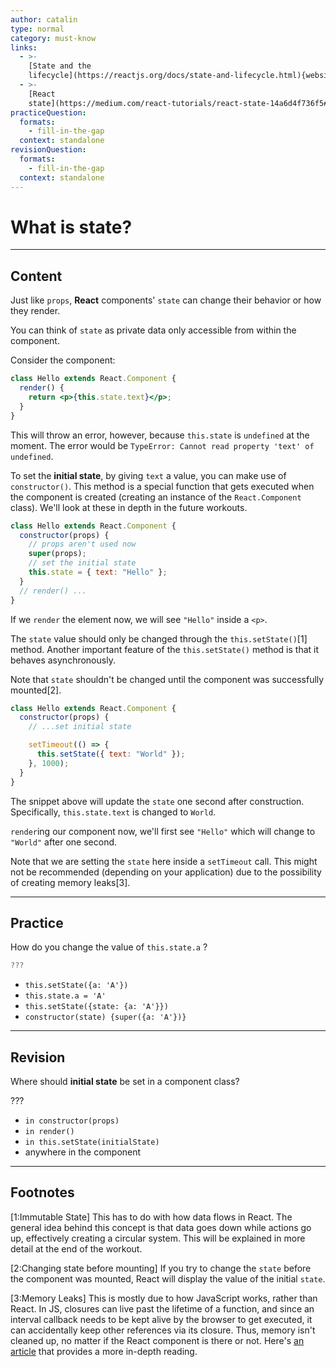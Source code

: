 ```yaml
---
author: catalin
type: normal
category: must-know
links:
  - >-
    [State and the
    lifecycle](https://reactjs.org/docs/state-and-lifecycle.html){website}
  - >-
    [React
    state](https://medium.com/react-tutorials/react-state-14a6d4f736f5#.8vf5a6ngz){website}
practiceQuestion:
  formats:
    - fill-in-the-gap
  context: standalone
revisionQuestion:
  formats:
    - fill-in-the-gap
  context: standalone
---
```


# What is state?


---

## Content

Just like `props`, **React** components' `state` can change their behavior or how they render.

You can think of `state` as private data only accessible from within the component.

Consider the component:

```jsx
class Hello extends React.Component {
  render() {
    return <p>{this.state.text}</p>;
  }
}
```

This will throw an error, however, because `this.state` is `undefined` at the moment. The error would be `TypeError: Cannot read property 'text' of undefined`.

To set the **initial state**, by giving `text` a value, you can make use of `constructor()`. This method is a special function that gets executed when the component is created (creating an instance of the `React.Component` class). We'll look at these in depth in the future workouts.

```jsx
class Hello extends React.Component {
  constructor(props) {
    // props aren't used now
    super(props);
    // set the initial state
    this.state = { text: "Hello" };
  }
  // render() ...
}
```

If we `render` the element now, we will see `"Hello"` inside a `<p>`.

The `state` value should only be changed through the `this.setState()`[1] method. Another important feature of the `this.setState()` method is that it behaves asynchronously.

Note that `state` shouldn't be changed until the component was successfully mounted[2].

```jsx
class Hello extends React.Component {
  constructor(props) {
    // ...set initial state

    setTimeout(() => {
      this.setState({ text: "World" });
    }, 1000);
  }
}
```

The snippet above will update the `state` one second after construction. Specifically, `this.state.text` is changed to `World`.

`render`ing our component now, we'll first see `"Hello"` which will change to `"World"` after one second.

Note that we are setting the `state` here inside a `setTimeout` call. This might not be recommended (depending on your application) due to the possibility of creating memory leaks[3].


---

## Practice

How do you change the value of `this.state.a` ?

```jsx
???
```

- `this.setState({a: 'A'})`
- `this.state.a = 'A'`
- `this.setState({state: {a: 'A'}})`
- `constructor(state) {super({a: 'A'})}`


---

## Revision

Where should **initial state** be set in a component class?

???

- `in constructor(props)`
- `in render()`
- `in this.setState(initialState)`
- anywhere in the component


---

## Footnotes

[1:Immutable State]
This has to do with how data flows in React. The general idea behind this concept is that data goes down while actions go up, effectively creating a circular system. This will be explained in more detail at the end of the workout.

[2:Changing state before mounting]
If you try to change the `state` before the component was mounted, React will display the value of the initial `state`.

[3:Memory Leaks]
This is mostly due to how JavaScript works, rather than React. In JS, closures can live past the lifetime of a function, and since an interval callback needs to be kept alive by the browser to get executed, it can accidentally keep other references via its closure. Thus, memory isn't cleaned up, no matter if the React component is there or not. Here's [an article](https://reliablejavascript.com/2017/11/05/how-timer-intervals-can-leak-memory/) that provides a more in-depth reading.
